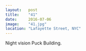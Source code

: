 ```yaml
---
layout:   post
title:    "41"
date:     2016-07-06
image:    "41.jpg"
location: "Lafayette Street, NYC"
---
```


Night vision Puck Building.
